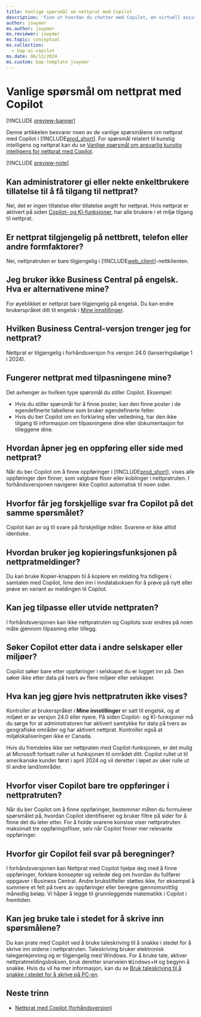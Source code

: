 ```yaml
---
title: Vanlige spørsmål om nettprat med Copilot
description: 'Finn ut hvordan du chatter med Copilot, en virtuell assistent som hjelper deg med å bruke Business Central. Finn svar på vanlige spørsmål om chattefunksjoner, innstillinger og begrensninger.'
author: jswymer
ms.author: jswymer
ms.reviewer: jswymer
ms.topic: conceptual
ms.collection:
  - bap-ai-copilot
ms.date: 06/13/2024
ms.custom: bap-template jswymer
---
```

# <a name="chat-with-copilot-faq"></a>Vanlige spørsmål om nettprat med Copilot

[!INCLUDE [preview-banner](~/../shared-content/shared/preview-includes/preview-banner.md)]

Denne artikkelen besvarer noen av de vanlige spørsmålene om nettprat med Copilot i [!INCLUDE[prod_short](includes/prod_short.md)]. For spørsmål relatert til kunstig intelligens og nettprat kan du se [Vanlige spørsmål om ansvarlig kunstig intelligens for nettprat med Copilot](faqs-chat-with-copilot.md).

[!INCLUDE [preview-note](~/../shared-content/shared/preview-includes/production-ready-preview-dynamics365.md)]

## <a name="can-admins-grant-or-deny-permission-to-individual-users-to-get-access-to-chat"></a>Kan administratorer gi eller nekte enkeltbrukere tillatelse til å få tilgang til nettprat?

Nei, det er ingen tillatelse eller tillatelse angitt for nettprat. Hvis nettprat er aktivert på siden [Copilot- og KI-funksjoner](enable-ai.md), har alle brukere i et miljø tilgang til nettprat.
 
## <a name="is-chat-available-on-tablet-phone-or-other-form-factors"></a>Er nettprat tilgjengelig på nettbrett, telefon eller andre formfaktorer?

Nei, nettpratruten er bare tilgjengelig i [!INCLUDE[web_client](includes/web_client.md)]-nettklienten.

## <a name="i-dont-use-business-central-in-english-what-are-my-options"></a>Jeg bruker ikke Business Central på engelsk. Hva er alternativene mine?

For øyeblikket er nettprat bare tilgjengelig på engelsk. Du kan endre brukerspråket ditt til engelsk i [Mine innstillinger](ui-change-basic-settings.md#language).

## <a name="what-version-of-business-central-do-i-need-for-chat"></a>Hvilken Business Central-versjon trenger jeg for nettprat?

Nettprat er tilgjengelig i forhåndsversjon fra versjon 24.0 (lanseringsbølge 1 i 2024).

## <a name="does-chat-work-with-my-customizations"></a>Fungerer nettprat med tilpasningene mine?

Det avhenger av hvilken type spørsmål du stiller Copilot. Eksempel:

- Hvis du stiller spørsmål for å finne poster, kan den finne poster i de egendefinerte tabellene som bruker egendefinerte felter.
- Hvis du ber Copilot om en forklaring eller veiledning, har den ikke tilgang til informasjon om tilpasningene dine eller dokumentasjon for tilleggene dine.

## <a name="how-do-i-open-a-record-or-page-with-chat"></a>Hvordan åpner jeg en oppføring eller side med nettprat?

Når du ber Copilot om å finne oppføringer i [!INCLUDE[prod_short](includes/prod_short.md)], vises alle oppføringer den finner, som valgbare fliser eller koblinger i nettpratruten. I forhåndsversjonen navigerer ikke Copilot automatisk til noen sider.

## <a name="why-do-i-get-different-answers-from-copilot-for-the-same-question"></a>Hvorfor får jeg forskjellige svar fra Copilot på det samme spørsmålet?

Copilot kan av og til svare på forskjellige måter. Svarene er ikke alltid identiske.

## <a name="how-do-i-use-the-copy-function-on-chat-messages"></a>Hvordan bruker jeg kopieringsfunksjonen på nettpratmeldinger?

Du kan bruke Kopier-knappen til å kopiere en melding fra tidligere i samtalen med Copilot, lime den inn i inndataboksen for å prøve på nytt eller prøve en variant av meldingen til Copilot.

## <a name="can-i-customize-or-extend-chat"></a>Kan jeg tilpasse eller utvide nettpraten?

I forhåndsversjonen kan ikke nettpratruten og Copilots svar endres på noen måte gjennom tilpasning eller tillegg.

## <a name="does-copilot-search-for-data-in-other-companies-or-environments"></a>Søker Copilot etter data i andre selskaper eller miljøer?

Copilot søker bare etter oppføringer i selskapet du er logget inn på. Den søker ikke etter data på tvers av flere miljøer eller selskaper.

## <a name="what-can-i-do-if-the-chat-pane-doesnt-show"></a>Hva kan jeg gjøre hvis nettpratruten ikke vises?

Kontroller at brukerspråket i **Mine innstillinger** er satt til engelsk, og at miljøet er av versjon 24.0 eller nyere. På siden Copilot- og KI-funksjoner må du sørge for at administratoren har aktivert samtykke for data på tvers av geografiske områder og har aktivert nettprat. Kontroller også at miljølokaliseringen ikke er Canada.

Hvis du fremdeles ikke ser nettpraten med Copilot-funksjonen, er det mulig at Microsoft fortsatt ruller ut funksjonen til området ditt. Copilot rullet ut til amerikanske kunder først i april 2024 og vil deretter i løpet av uker rulle ut til andre land/områder.

## <a name="why-does-copilot-only-show-three-records-in-the-chat-pane"></a>Hvorfor viser Copilot bare tre oppføringer i nettpratruten?

Når du ber Copilot om å finne oppføringer, bestemmer måten du formulerer spørsmålet på, hvordan Copilot identifiserer og bruker filtre på sider for å finne det du leter etter. For å holde svarene konsise viser nettpratruten maksimalt tre oppføringsfliser, selv når Copilot finner mer relevante oppføringer.

## <a name="why-does-copilot-give-incorrect-answers-to-calculations"></a>Hvorfor gir Copilot feil svar på beregninger?

I forhåndsversjonen kan Nettprat med Copilot hjelpe deg med å finne oppføringer, forklare konsepter og veilede deg om hvordan du fullfører oppgaver i Business Central. Andre brukstilfeller støttes ikke, for eksempel å summere et felt på tvers av oppføringer eller beregne gjennomsnittlig månedlig beløp. Vi håper å legge til grunnleggende matematikk i Copilot i fremtiden.

## <a name="can-i-use-speech-instead-of-typing-my-prompts"></a>Kan jeg bruke tale i stedet for å skrive inn spørsmålene?

Du kan prate med Copilot ved å bruke taleskriving til å snakke i stedet for å skrive inn ordene i nettpratruten. Taleskriving bruker elektronisk talegjenkjenning og er tilgjengelig med Windows. For å bruke tale, aktiver nettpratmeldingsboksen, bruk deretter snarveien <kbd>Windows</kbd>+<kbd>H</kbd> og begynn å snakke. Hvis du vil ha mer informasjon, kan du se [Bruk taleskriving til å snakke i stedet for å skrive på PC-en](https://support.microsoft.com/windows/use-voice-typing-to-talk-instead-of-type-on-your-pc-fec94565-c4bd-329d-e59a-af033fa5689f).

## <a name="next-steps"></a>Neste trinn

- [Nettprat med Copilot (forhåndsversjon)](chat-with-copilot.md)
